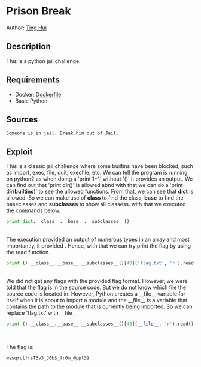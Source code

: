 # Prison Break

Author: [Ting Hui](https://github.com/ChanTingHui)

## Description

This is a python jail challenge.

## Requirements

- Docker: [Dockerfile](./Dockerfile)
- Basic Python.

## Sources

```
Someone is in jail. Break him out of Jail.
```

## Exploit
This is a classic jail challenge where some builtins have been blocked, such as import, exec, file, quit, execfile, etc. We can tell the program is running on python2 as when doing a 'print 1+1' without '()' it provides an output. We can find out that 'print dir()' is allowed abnd with that we can do a 'print dir(__builtins__)' to see the allowed functions. From that, we can see that __dict__ is allowed. So we can make use of __class__ to find the class, __base__ to find the baseclasses and __subclasses__ to show all classess. with that we executed the commands below.
```python
print dict.__class__.__base__.__subclasses__()
```
</br>
The execution provided an output of numerous types in an array and most importantly, it provided <type 'file'>. Hence, with that we can try print the flag by using the read function.

```python
print ().__class__.__base__.__subclasses__()[40]('flag.txt', 'r').read()
```
</br>
We did not get any flags with the provided flag format. However, we were told that the flag is in the source code. But we do not know which file the source code is located in. However, Python creates a __file__ variable for itself when it is about to import a module and the __file__ is a variable that contains the path to the module that is currently being imported. So we can replace 'flag.txt' with __file__

```python
print ().__class__.__base__.__subclasses__()[40](__file__, 'r').read()
```

<br />

The flag is:

```
wssqrctf{sT3v3_J0b$_fr0m_@ppl3}
```
